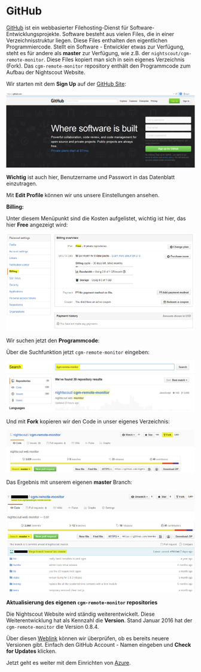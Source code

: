 # GitHub


[GitHub](https://de.wikipedia.org/wiki/GitHub) ist ein webbasierter Filehosting-Dienst für Software-Entwicklungsprojekte. Software besteht aus vielen Files, die in einer Verzeichnisstruktur liegen. Diese Files enthalten den eigentlichen Programmiercode. 
Stellt ein Software - Entwickler etwas zur Verfügung, steht es für andere als **master**
zur Verfügung, wie z.B. der `nightscout/cgm-remote-monitor`. Diese Files kopiert man sich in sein eigenes Verzeichnis (Fork). Das `cgm-remote-monitor` repository enthält den Programmcode zum Aufbau der Nightscout Website.

Wir starten mit dem **Sign Up** auf der [GitHub Site](https://github.com/):

![github sign up](../images/github/github_sign_up.jpg)

**Wichtig** ist auch hier, Benutzername und Passwort in das Datenblatt einzutragen.

Mit **Edit Profile** können wir uns unsere Einstellungen ansehen. 

**Billing:**

 Unter diesem Menüpunkt sind die Kosten aufgelistet, wichtig ist hier, das hier **Free** angezeigt wird:
 
 ![github_billing](../images/github/github_billing.jpg)
 
 Wir suchen jetzt den **Programmcode**:
 
  Über die Suchfunktion jetzt `cgm-remote-monitor` eingeben:
 
 ![github_search](../images/github/github_search.jpg)
 
 Und mit **Fork** kopieren wir den Code in unser eigenes Verzeichnis:
 
 ![github_branch_master](../images/github/github_branch_master.jpg)
 
 Das Ergebnis mit unserem eigenen **master** Branch:
 
 ![github_fork](../images/github/github_fork.jpg)
 
 
 
 
 
 **Aktualisierung des eigenen `cgm-remote-monitor` repositories**
 
 Die Nightscout Website wird ständig weiterentwickelt. Diese Weiterentwicklung hat als Kennzahl die **Version**. Stand Januar 2016 hat der `cgm-remote-monitor` die Version 0.8.4.
 
 Über diesen [Weblink](http://nightscout.github.io/pages/update-fork/) können wir überprüfen, ob es bereits neuere Versionen gibt.
 Einfach den GitHub Account - Namen eingeben und **Check for Updates** klicken.
 
 
 
 
 
 
 
 Jetzt geht es weiter mit dem Einrichten von [Azure](../nightscout/azure.md).
 
 
 





